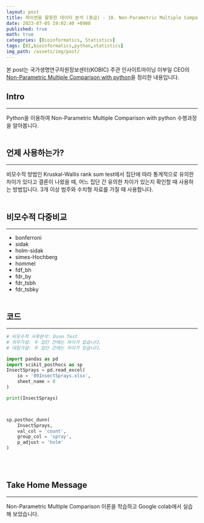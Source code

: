 ```yaml
---
layout: post
title: 파이썬을 활용한 데이터 분석 (중급) - 10. Non-Parametric Multiple Comparison with python
date: 2023-07-05 19:02:40 +0900
published: true
math: true
categories: [Bioinformatics, Statistics]
tags: [BI,bioinformatics,python,statistics]
img_path: /assets/img/post/
---
```


본 post는 국가생명연구자원정보센터(KOBIC) 주관 인사이트마이닝 이부일 CEO의 [Non-Parametric Multiple Comparison with python](https://www.edwith.org/python-data-analysis-2023/lecture/1475052, "Non-Parametric Multiple Comparison with python")을 정리한 내용입니다.


## Intro
***

Python을 이용하여 Non-Parametric Multiple Comparison with python 수행과정을 알아봅니다.
<br><br>


## 언제 사용하는가?
***

비모수적 방법인 Kruskal-Wallis rank sum test에서 집단에 따라 통계적으로 유의한 차이가 있다고 결론이 나왔을 때, 어느 집단 간 유의한 차이가 있는지 확인할 때 사용하는 방법입니다. 3개 이상 범주와 수치형 자료를 가질 때 사용합니다.
<br><br>


## 비모수적 다중비교
***

* bonferroni
* sidak
* holm-sidak
* simes-Hochberg
* hommel
* fdf_bh
* fdr_by
* fdr_tsbh
* fdr_tsbky
<br><br>


## 코드
***

```python
# 비모수적 사후분석: Dunn Test
# 귀무가설: 두 집단 간에는 차이가 없습니다.
# 대립가설: 두 집단 간에는 차이가 있습니다.

import pandas as pd
import scikit_posthocs as sp
InsectSprays = pd.read_excel(
    io = '09InsectSprays.xlsx',
    sheet_name = 0
)

print(InsectSprays)



sp.posthoc_dunn(
    InsectSprays,
    val_col = 'count',
    group_col = 'spray',
    p_adjust = 'holm'
)
```
<br><br>


## Take Home Message
***

Non-Parametric Multiple Comparison 이론을 학습하고 Google colab에서 실습해 보았습니다.
<br><br>